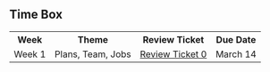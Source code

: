 ## Time Box

<table>
   <tr>
     <th>Week</th>
     <th>Theme</th>
     <th>Review Ticket</th>
     <th>Due Date</th>
    </tr>
  
  <tr>
    <td>Week 1</td>
    <td>Plans, Team, Jobs</td>
    <td><a href="https://github.com/KoolKidKai/KolinPersonalGithub/issues/1" a/>Review Ticket 0</td>
    <td>March 14</td>
   </tr>
    

